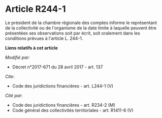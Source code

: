 # Article R244-1

Le président de la chambre régionale des comptes informe le représentant de la collectivité ou de l'organisme de la date
limite à laquelle peuvent être présentées ses observations soit par écrit, soit oralement dans les conditions prévues à
l'article L. 244-1.

**Liens relatifs à cet article**

_Modifié par_:

  - Décret n°2017-671 du 28 avril 2017 - art. 137

_Cite_:

  - Code des juridictions financières - art. L244-1 (V)

_Cité par_:

  - Code des juridictions financières - art. R234-2 (M)
  - Code général des collectivités territoriales - art. R1411-6 (V)
